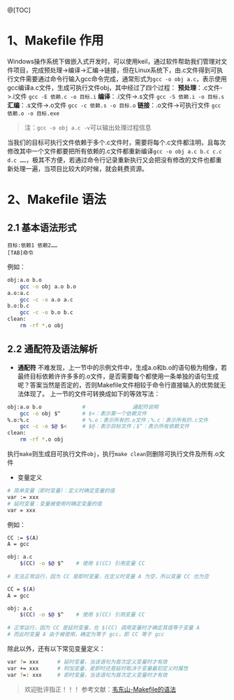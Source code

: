 ﻿@[TOC]
# 1、Makefile 作用
Windows操作系统下做嵌入式开发时，可以使用keil，通过软件帮助我们管理对文件项目，完成预处理->编译->汇编->链接，但在Linux系统下，由.c文件得到可执行文件需要通过命令行输入gcc命令完成，通常形式为`gcc -o obj a.c`，表示使用gcc编译a.c文件，生成可执行文件obj，其中经过了四个过程：
**预处理**：.c文件->.i文件  `gcc -E 依赖.c -o 目标.i`
**编译**：.i文件->.s文件  `gcc -S 依赖.i -o 目标.s`
**汇编**：.s文件->.o文件  `gcc -c 依赖.s -o 目标.o`
**链接**：.o文件->可执行文件  `gcc 依赖.o -o 目标.exe`
> 注：`gcc -o obj a.c -v`可以输出处理过程信息

当我们的目标可执行文件依赖于多个.c文件时，需要将每个.c文件都注明，且每次修改其中一个文件都要把所有依赖的.c文件都重新编译`gcc -o obj a.c b.c c.c d.c ……`，极其不方便，若通过命令行记录重新执行又会把没有修改的文件也都重新处理一遍，当项目比较大的时候，就会耗费资源。
# 2、Makefile 语法
## 2.1 基本语法形式
	目标:依赖1 依赖2……
	[TAB]命令
例如：
```bash
obj:a.o b.o
	gcc -o obj a.o b.o
a.o:a.c
    gcc -c -o a.o a.c
b.o:b.c
    gcc -c -o b.o b.c
clean:
    rm -rf *.o obj
```
## 2.2 通配符及语法解析
- **通配符**
不难发现，上一节中的示例文件中，生成a.o和b.o的语句极为相像，若最终目标依赖许许多多的.o文件，是否需要每个都使用一条单独的语句生成呢？答案当然是否定的，否则Makefile文件相较于命令行直接输入的优势就无法体现了。
上一节的文件可转换成如下的等效写法：
```bash
obj:a.o b.o				#               通配符说明
	gcc -o obj $^       # $<：表示第一个依赖文件
%.o:%.c					# %.o：表示所有的.o文件；%.c：表示所有的.c文件
    gcc -c -o $@ $<     # $@：表示目标文件；$^：表示所有依赖文件
clean:
    rm -rf *.o obj
```
执行`make`则生成目可执行文件`obj`，执行`make clean`则删除可执行文件及所有.o文件

- 变量定义
```bash
# 简单变量（即时变量）：定义时确定变量的值
var := xxx
# 延时变量：变量被使用时确定变量的值
var = xxx
```
例如：
```bash
CC := $(A)
A = gcc

obj: a.c
	$(CC) -o $@ $^    # 使用 $(CC) 引用变量 CC
	
# 无法正常运行，因为 CC 是即时变量，在定义时变量 A 为空，所以变量 CC 也为空
```
```bash
CC = $(A)
A = gcc

obj: a.c
	$(CC) -o $@ $^    # 使用 $(CC) 引用变量 CC
	
# 正常运行，因为 CC 是延时变量，在 $(CC) 调用变量时才确定其值等于变量 A
# 而此时变量 A 由于被使用，确定为等于 gcc，即 CC 等于 gcc
```

除此以外，还有以下常见变量定义：
```bash
var ?= xxx		# 延时变量，当该语句为首次定义变量时才有效
var += xxx		# 附加变量，是即时还是延时取决于变量最初定义时属性
var ?=: xxx		# 即时变量，当该语句为首次定义变量时才有效
```

>欢迎批评指正！！！
> 参考文献：[韦东山-Makefile的语法](https://www.bilibili.com/opus/108508955711625306?spm_id_from=333.999.collection.opus.click)
> 
